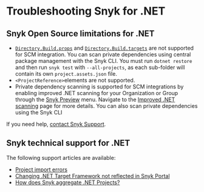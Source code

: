 # Troubleshooting Snyk for .NET

## Snyk Open Source limitations for .NET

* [`Directory.Build.props`](https://docs.microsoft.com/en-us/visualstudio/msbuild/customize-your-build?view=vs-2022#directorybuildprops-and-directorybuildtargets) and [`Directory.Build.targets`](https://docs.microsoft.com/en-us/visualstudio/msbuild/customize-your-build?view=vs-2022#directorybuildprops-and-directorybuildtargets) are not supported for SCM integration. You can scan private dependencies using central package management with the Snyk CLI. You must run `dotnet restore` and then run `snyk test` with `--all-projects`, as each sub-folder will contain its own `project.assets.json` file.
* `<ProjectReference>`elements are not supported.
* Private dependency scanning is supported for SCM integrations by enabling improved .NET scanning for your Organization or Group through the [Snyk Preview](../../snyk-admin/snyk-preview.md) menu. Navigate to the [Improved .NET scanning](improved-.net-scanning.md) page for more details. You can also scan private dependencies using the Snyk CLI

If you need help, [contact Snyk Support](https://support.snyk.io).

## Snyk technical support for .NET

The following support articles are available:

* [Project import errors](https://support.snyk.io/s/article/Project-import-errors)
* [Changing .NET Target Framework not reflected in Snyk Portal](https://support.snyk.io/s/article/Changing-NET-Target-Framework-not-reflected-in-Snyk-Portal)
* [How does Snyk aggregate .NET Projects?](https://support.snyk.io/s/article/How-does-Snyk-aggregate-NET-Projects)

